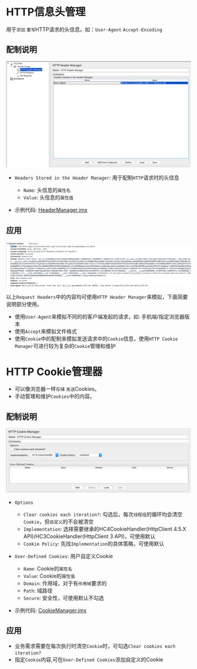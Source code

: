 # HTTP信息头管理

用于`添加` `重写`HTTP请求的头信息。如：`User-Agent` `Accept-Encoding`

## 配制说明

![](../img/HTTPHeaderManager.png)

- `Headers Stored in the Header Manager`: 用于配制`HTTP`请求时的头信息

  - `Name`: 头信息的`属性名`
  - `Value`: 头信息的`属性值`

- 示例代码: [HeaderManager.jmx](../src/chapter3/HeaderManager.jmx)

## 应用

![](../img/HTTPRequestHeader.png)

以上`Request Headers`中的内容均可使用`HTTP Header Manager`来模拟，下面简要说明部分使用。

- 使用`User-Agent`来模拟不同的的客户端发起的请求，如: 手机端/指定浏览器版本
- 使用`Accept`来模拟文件格式
- 使用`Cookie`中的配制来模拟发送请求中的`Cookie`信息，使用`HTTP Cookie Manager`可进行较为复杂的`Cookie`管理和维护

# HTTP Cookie管理器

- 可以像浏览器一样`存储` `发送`Cookies。
- 手动管理和维护`Cookies`中的内容。

## 配制说明

![](../img/HTTPCookieManager.png)

- `Options`

  - `Clear cookies each iteration?`: 勾选后，每次`线程组`的循环均会清空`Cookie`，但`自定义`的不会被清空
  - `Implementation`: 选择需要继承的HC4CookieHandler(HttpClient 4.5.X API)/HC3CookieHandler(HttpClient 3 API)，可使用默认
  - `Cookie Policy`: 先找`Implementation`的具体策略，可使用默认

- `User-Defined Cookies`: 用户自定义Cookie

  - `Name`: Cookie的`属性名`
  - `Value`: Cookie的`属性值`
  - `Domain`: 作用域，对于有`作用域`要求的
  - `Path`: 域路径
  - `Secure`: 安全性，可使用默认不勾选

- 示例代码: [CookieManager.jmx](../src/chapter3/CookieManager.jmx)

## 应用

- 业务需求需要在每次执行时清空`Cookie`时，可勾选`Clear cookies each iteration?`
- 指定`Cookie`内容,可在`User-Defined Cookies`添加自定义的Cookie
